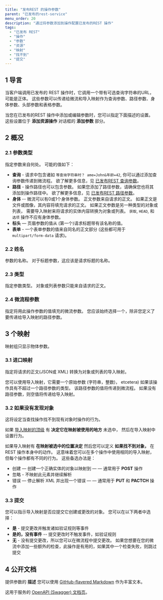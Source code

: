 ```yaml
---
title: "发布REST 的操作参数"
parent: "已发布的rest-service"
menu_order: 20
description: "通过将参数添加到操作配置已发布的REST 操作"
tags:
  - "已发布 REST"
  - "操作"
  - "参数"
  - "资源"
  - "映射"
  - "找不到"
  - "提交"
---
```


## 1 导言

当客户端调用已发布的 REST 操作时，它调用一个带有可选查询字符串的URL，可能是正体。 这些参数可以传递给微流和导入映射作为查询参数、路径参数、身体参数、头部参数和表格参数。

当您在已发布的REST 操作中添加或编辑参数时，您可以指定下面描述的设置。 这些设置位于 **添加资源操作** 对话框的 **添加参数** 部分。

## 2 概况

### 2.1 参数类型

指定参数来自何处。 可能的值如下：

* **查询** - 请求中包含诸如 `等查询字符串时？ ame=John&年龄=42`, 你可以通过添加查询参数传递到微流程。 欲了解更多信息，见 [已发布REST 查询参数](published-rest-query-parameters)。
* **路径** - 操作路径也可以包含参数。 如果您添加了路径参数，请确保您也将其添加到操作路径中。 欲了解更多信息，见 [已发布REST 路径参数](published-rest-path-parameters)。
* **身体** -- 微流可以有0或1个身体参数。 正文参数来自请求的正文。 如果正文是文件或图像，其内容将填充请求的正文。 如果正文参数是另一种类型的对象或列表， 需要导入映射来将请求的实体内容转换为对象或列表。 `获取`, `HEAD`, 和 `选项` 操作不应有身体参数。
* **标头** — 页眉参数的值从 (第一个)请求标题带有该名称的值。
* **表单** - 一个表单参数的值来自同名的正文部分 (这些都可用于 `multipart/form-data` 请求)。

### 2.2 姓名

参数的名称。 对于标题参数，这应该是请求标题的名称。

### 2.3 类型

指定参数类型。 对象或列表参数只能来自请求的正文。

### 2.4 微流程参数

指定将用此操作参数的值填充的微流参数。 您应该始终选择一个，除非您定义了要传递给导入映射的路径参数。

## 3 个映射

映射组只显示物体参数。

### 3.1 进口映射

指定将请求的正文(JSON或 XML) 转换为对象或列表的导入映射。

您可以使用导入映射，它需要一个原始参数 (字符串，整数)， etcetera) 如果该操作具有不超过一个路径参数的类型。 该路径参数的值将传递到微流程。 如果没有路径参数，则空值将传递给导入映射。

### 3.2 如果没有发现对象

这将设定当查找操作找不到现有对象时操作的行为。

如果 [导入映射的顶级](import-mappings) 有 **决定它在映射被使用的地方** 未选中， 然后在导入映射中设置行为。

如果导入映射有 **在映射被选中的位置决定** 然后您可以定义 **如果找不到对象，** 在REST 操作本身中的动作。 这意味着您可以在多个操作中使用相同的导入映射，但每个操作都有不同的行为。 这些备选办法是：

* 创建 — 创建一个正确实体的对象以映射到 — — 通常用于 **POST** 操作
* 忽略 - 不映射此元素并继续解析
* 错误 — 停止解析 XML 并出现一个错误 — — 通常用于 **PUT** 和 **PACTCH** 操作

### 3.3 提交

您可以指示导入映射是否应提交它创建或更改的对象。 您可以在以下两者中选择：

* **是** - 提交更改并触发诸如验证规则等事件
* **是的，没有事件** -- 提交更改时不触发事件，如验证规则
* **无** - 没有提交更改，所以您可以在微流程中提交更改。 如果您想要在您的微流中添加一些额外的检查，此操作是有用的，如果其中一个检查失败，则跳过提交

## 4 公开文档

提供参数的 **描述** 您可以使用 [GitHub-flavered Markdown](gfm-syntax) 作为丰富文本。

这用于服务的 [OpenAPI (Swagger) 文档页](published-rest-services#interactive-documentation)。
